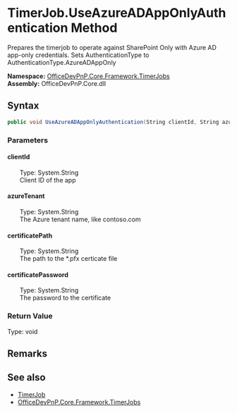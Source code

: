 # TimerJob.UseAzureADAppOnlyAuthentication Method  
 Prepares the timerjob to operate against SharePoint Only with Azure AD app-only credentials. Sets AuthenticationType to AuthenticationType.AzureADAppOnly   

**Namespace:** [OfficeDevPnP.Core.Framework.TimerJobs](OfficeDevPnP.Core.Framework.TimerJobs.md)  
**Assembly:** OfficeDevPnP.Core.dll  
## Syntax
```C#
public void UseAzureADAppOnlyAuthentication(String clientId, String azureTenant, String certificatePath, String certificatePassword)
```
### Parameters
#### clientId  
&emsp;&emsp;Type: System.String  
&emsp;&emsp;Client ID of the app  

  

#### azureTenant  
&emsp;&emsp;Type: System.String  
&emsp;&emsp;The Azure tenant name, like contoso.com  

  

#### certificatePath  
&emsp;&emsp;Type: System.String  
&emsp;&emsp;The path to the *.pfx certicate file  

  

#### certificatePassword  
&emsp;&emsp;Type: System.String  
&emsp;&emsp;The password to the certificate  

  

### Return Value
Type: void  

## Remarks
  
## See also
- [TimerJob](OfficeDevPnP.Core.Framework.TimerJobs.TimerJob.md) 
- [OfficeDevPnP.Core.Framework.TimerJobs](OfficeDevPnP.Core.Framework.TimerJobs.md) 
